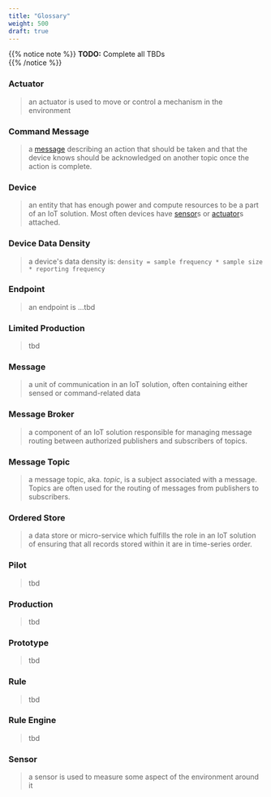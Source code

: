 ```yaml
---
title: "Glossary"
weight: 500
draft: true
---
```


{{% notice note %}}
**TODO:** Complete all TBDs  
{{% /notice %}}

### Actuator
> an actuator is used to move or control a mechanism in the environment

### Command Message
> a [message](#message) describing an action that should be taken and that the device knows should be acknowledged on another topic once the action is complete.

### Device
> an entity that has enough power and compute resources to be a part of an IoT solution. Most often devices have [sensor](#sensor)s or [actuator](#actuator)s attached. 

### Device Data Density
> a device's data density is: `density = sample frequency * sample size * reporting frequency`

### Endpoint
> an endpoint is ...tbd

### Limited Production
> tbd

### Message
> a unit of communication in an IoT solution, often containing either sensed or command-related data

### Message Broker
> a component of an IoT solution responsible for managing message routing between authorized publishers and subscribers of topics.

### Message Topic
> a message topic, aka. *topic*, is a subject associated with a message. Topics are often used for the routing of messages from publishers to subscribers.

### Ordered Store
> a data store or micro-service which fulfills the role in an IoT solution of ensuring that all records stored within it are in time-series order.

### Pilot
> tbd

### Production
> tbd

### Prototype
> tbd

### Rule
> tbd

### Rule Engine
> tbd

### Sensor
> a sensor is used to measure some aspect of the environment around it
